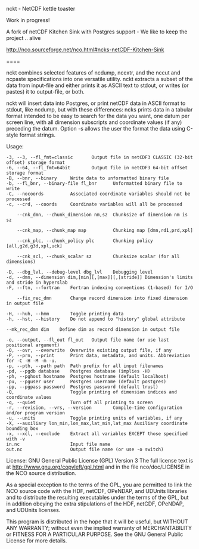 nckt - NetCDF kettle toaster

Work in progress!


A fork of netCDF Kitchen Sink with Postgres support -  We like to keep the project .. alive

http://nco.sourceforge.net/nco.html#ncks-netCDF-Kitchen-Sink


====


nckt combines selected features of ncdump, ncextr, and the nccut and ncpaste specifications into one versatile utility. nckt extracts a subset of the data from input-file and either prints it as ASCII text to stdout, or writes (or pastes) it to output-file, or both.

nckt will insert data into Postgres, or print netCDF data in ASCII format to stdout, like ncdump, but with these differences: ncks prints data in a tabular format intended to be easy to search for the data you want, one datum per screen line, with all dimension subscripts and coordinate values (if any) preceding the datum. Option -s allows the user the format the data using C-style format strings.

Usage:

    -3, --3, --fl_fmt=classic       Output file in netCDF3 CLASSIC (32-bit offset) storage format
    -6, --64, --fl_fmt=64bit        Output file in netCDF3 64-bit offset storage format
    -B, --bnr, --binary     Write data to unformatted binary file
    -b, --fl_bnr, --binary-file fl_bnr      Unformatted binary file to write
    -C, --nocoords          Associated coordinate variables should not be processed
    -c, --crd, --coords     Coordinate variables will all be processed

        --cnk_dmn, --chunk_dimension nm,sz  Chunksize of dimension nm is sz

        --cnk_map, --chunk_map map          Chunking map [dmn,rd1,prd,xpl]

        --cnk_plc, --chunk_policy plc       Chunking policy [all,g2d,g3d,xpl,uck]

        --cnk_scl, --chunk_scalar sz        Chunksize scalar (for all dimensions)

    -D, --dbg_lvl, --debug-level dbg_lvl    Debugging level
    -d, --dmn, --dimension dim,[min][,[max]][,[stride]] Dimension's limits and stride in hyperslab
    -F, --ftn, --fortran    Fortran indexing conventions (1-based) for I/O

        --fix_rec_dmn       Change record dimension into fixed dimension in output file

    -H, --huh, --hmm        Toggle printing data
    -h, --hst, --history    Do not append to "history" global attribute

    --mk_rec_dmn dim    Define dim as record dimension in output file

    -o, --output, --fl_out fl_out   Output file name (or use last positional argument)
    -O, --ovr, --overwrite  Overwrite existing output file, if any
    -P, --prn, --print      Print data, metadata, and units. Abbreviation for -C -H -M -m -u.
    -p, --pth, --path path  Path prefix for all input filenames
    -pd, --pgdb database    Postgres database (implies -H)
    -ph, --pghost hostname  Postgres hostname (default localhost)  
    -pu, --pguser user      Postgres username (default postgres)
    -pp, --pgpass password  Postgres password (default trust)
    -Q,                     Toggle printing of dimension indices and coordinate values
    -q, --quiet             Turn off all printing to screen
    -r, --revision, --vrs, --version        Compile-time configuration and/or program version
    -u, --units             Toggle printing units of variables, if any
    -X, --auxiliary lon_min,lon_max,lat_min,lat_max Auxiliary coordinate bounding box
    -x, --xcl, --exclude    Extract all variables EXCEPT those specified with -v
    in.nc                   Input file name
    out.nc                  Output file name (or use -o switch)

License: GNU General Public License (GPL) Version 3
The full license text is at http://www.gnu.org/copyleft/gpl.html
and in the file nco/doc/LICENSE in the NCO source distribution.

As a special exception to the terms of the GPL, you are permitted
to link the NCO source code with the HDF, netCDF, OPeNDAP, and UDUnits
libraries and to distribute the resulting executables under the terms
of the GPL, but in addition obeying the extra stipulations of the
HDF, netCDF, OPeNDAP, and UDUnits licenses.

This program is distributed in the hope that it will be useful,
but WITHOUT ANY WARRANTY; without even the implied warranty of
MERCHANTABILITY or FITNESS FOR A PARTICULAR PURPOSE.
See the GNU General Public License for more details.